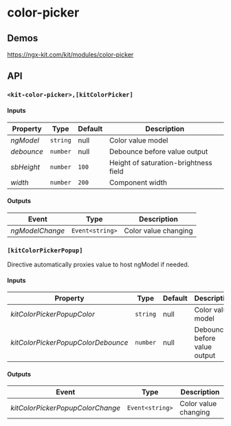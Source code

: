 # color-picker

## Demos

https://ngx-kit.com/kit/modules/color-picker

## API

### `<kit-color-picker>,[kitColorPicker]`

#### Inputs

| Property | Type | Default | Description |
| --- | --- | --- | --- |
| *ngModel* | `string` | null | Color value model |
| *debounce* | `number` | null | Debounce before value output |
| *sbHeight* | `number` | `100` | Height of saturation-brightness field |
| *width* | `number` | `200` | Component width |

#### Outputs

| Event | Type | Description |
| --- | --- | --- |
| *ngModelChange* | `Event<string>` | Color value changing |

### `[kitColorPickerPopup]`

Directive automatically proxies value to host ngModel if needed.

#### Inputs

| Property | Type | Default | Description |
| --- | --- | --- | --- |
| *kitColorPickerPopupColor* | `string` | null | Color value model |
| *kitColorPickerPopupColorDebounce* | `number` | null | Debounce before value output |

#### Outputs

| Event | Type | Description |
| --- | --- | --- |
| *kitColorPickerPopupColorChange* | `Event<string>` | Color value changing |
